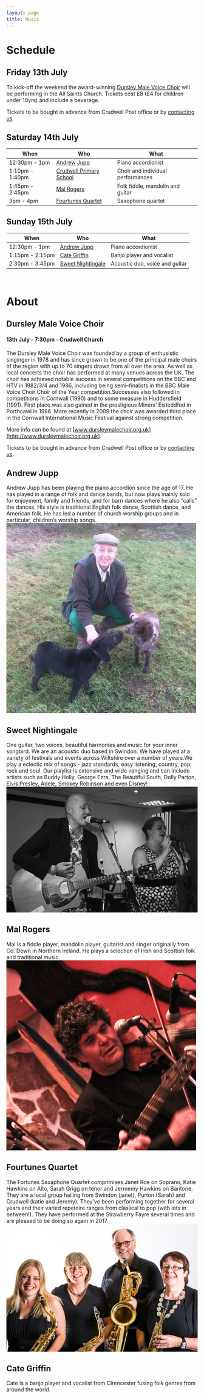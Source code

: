 ```yaml
---
layout: page
title: Music
---
```


# Schedule

## Friday 13th July

To kick-off the weekend the award-winning [Dursley Male Voice Choir](#dursley-male-voice-choir) will be performing in the All Saints Church. Tickets cost £8 (£4 for children under 10yrs) and include a beverage. 

Tickets to be bought in advance from Crudwell Post office or by [contacting us](/contact).

## Saturday 14th July

| When | Who | What |
| --- | --- | --- |
| 12:30pm - 1pm | [Andrew Jupp](#andrew-jupp) | Piano accordionist | 
| 1:10pm - 1:40pm | [Crudwell Primary School](#crudwell-primary-school) | Choir and individual performances |
| 1:45pm - 2:45pm | [Mal Rogers](#mal-rogers)  | Folk fiddle, mandolin and guitar |
| 3pm - 4pm | [Fourtunes Quartet](#fourtunes-quartet) | Saxophone quartet |


## Sunday 15th July

| When | Who | What |
| --- | --- | --- |
| 12:30pm - 1pm | [Andrew Jupp](#andrew-jupp) | Piano accordionist | 
| 1:15pm - 2:15pm | [Cate Griffin](#cate-griffin) | Banjo player and vocalist |
| 2:30pm - 3:45pm | [Sweet Nightingale](#sweet-nightingale) | Acoustic duo, voice and guitar |


<br>

# About

## Dursley Male Voice Choir

#### 13th July - 7:30pm - Crudwell Church

The Dursley Male Voice Choir was founded by a group of enthusistic singinger in 1978 and has since grown to be one of the principal male choirs of the region with up to 70 singers drawn from all over the area. As well as local concerts the choir has performed at many venues across the UK.
The choir has achieved notable success in several competitions on the BBC and HTV in 1982/3/4 and 1986, including being semi–finalists in the BBC Male Voice Choir Choir of the Year competition.Successes also followed in competitions in Cornwall (1990) and to some measure in Huddersfield (1991). First place was also gained in the prestigious Miners’ Eisteddfod in Porthcawl in 1996. More recently in 2009 the choir was awarded third place in the Cornwall International Music Festival against strong competition.

More info can be found at [www.dursleymalechoir.org.uk](http://www.dursleymalechoir.org.uk).

Tickets to be bought in advance from Crudwell Post office or by [contacting us](/contact).

## Andrew Jupp
<div class="row"><div class="col-sm-8">
Andrew Jupp has been playing the piano accordion since the age of 17. He has played in a range of folk and dance bands, but now plays mainly solo for enjoyment, family and friends, and for barn dances where he also “calls” the dances. His style is traditional English folk dance, Scottish dance, and American folk. He has led a number of church worship groups and in particular, children’s worship songs.
</div><div class="col-sm-4">
<img class="img-responsive" src="/img/andrewjupp.jpg">
</div></div>


## Sweet Nightingale
<div class="row"><div class="col-sm-8">
One guitar, two voices, beautiful harmonies and music for your inner songbird. We are an acoustic duo based in Swindon. We have played at a variety of festivals and events across Wiltshire over a number of years.We play a eclectic mix of songs - jazz standards, easy listening, country, pop, rock and soul. Our playlist is extensive and wide-ranging and can include artists such as Buddy Holly, George Ezra, The Beautiful South, Dolly Parton, Elvis Presley, Adele, Smokey Robinson and even Disney!
</div><div class="col-sm-4">
<img class="img-responsive" src="/img/sweetnightingale.jpg">
</div></div>

## Mal Rogers
<div class="row"><div class="col-sm-8">
Mal is a fiddle player, mandolin player, guitarist and singer originally from Co. Down in Northern Ireland. He plays a selection of Irish and Scottish folk and traditional music.
</div><div class="col-sm-4">
<img class="img-responsive" src="/img/malrogers.jpg">
</div></div>

## Fourtunes Quartet
<div class="row"><div class="col-sm-8">
The Fortunes Saxaphone Quartet comprimises Janet Roe on Soprano, Katie Hawkins on Alto, Sarah Grigg on tenor and Jermemy Hawkins on Baritone. They are a local group hailing from Swindon (janet), Purton (Sarah) and Crudwell (katie and Jeremy). They’ve been performing together for several years and their varied repetoire ranges from clasiical to pop (with lots in between!). They have performed at the Strawberry Fayre several times and are pleased to be doing so again in 2017.
</div><div class="col-sm-4">
<img class="img-responsive" src="/img/fourtunes.jpg">
</div></div>

## Cate Griffin
<div class="row"><div class="col-sm-8">
Cate is a banjo player and vocalist from Cirencester fusing folk genres from around the world.
</div></div>

